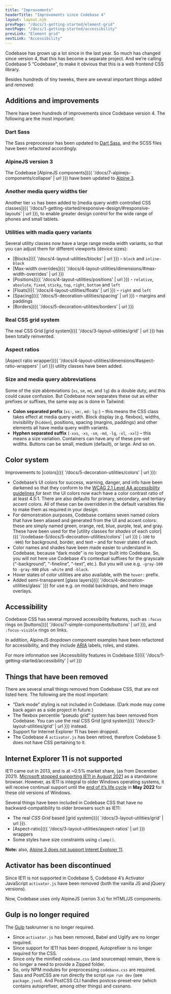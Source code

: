 ```yaml
---
title: "Improvements"
headerTitle: "Improvements since Codebase 4"
layout: layout.njk
prevPage: "/docs/1-getting-started/element-grid"
nextPage: "/docs/1-getting-started/accessibility"
prevLink: "Element grid"
nextLink: "Accessibility"
---
```


Codebase has grown up a lot since in the last year. So much has changed since version 4, that this has become a separate project. And we’re calling Codebase 5 “Codebase”, to make it obvious that this is a web frontend CSS library.

Besides hundreds of tiny tweeks, there are several important things added and removed:

## Additions and improvements

There have been hundreds of improvements since Codebase version 4. The following are the most important:

### Dart Sass

The Sass preprocessor has been updated to [Dart Sass](https://sass-lang.com/dart-sass), and the SCSS files have been refactored accordingly.

### AlpineJS version 3

The Codebase [AlpineJS components]({{ '/docs/7-alpinejs-components/collapse' | url }}) have been updated to [Alpine 3](https://alpinejs.dev/).

### Another media query widths tier

Another tier `xs` has been added to [media query width controlled CSS classes]({{ '/docs/1-getting-started/responsive-design/#responsive-layouts' | url }}), to enable greater design control for the wide range of phones and small tablets.

### Utilities with madia query variants

Several utility classes now have a large range media width variants, so that you can adjust them for different viewports (device sizes):

* [Blocks]({{ '/docs/4-layout-utilities/blocks' | url }}) – `block` and `inline-block`
* [Max-width overrides]({{ '/docs/4-layout-utilities/dimensions/#max-width-overrides' | url }})
* [Positions]({{ '/docs/4-layout-utilities/positions' | url }}) - `relative`, `absolute`, `fixed`, `sticky`, `top`, `right`, `bottom` and `left`
* [Floats]({{ '/docs/4-layout-utilities/floats' | url }}) – `right` and `left`
* [Spacing]({{ '/docs/5-decoration-utilities/spacing' | url }}) – margins and paddings
* [Borders]({{ '/docs/5-decoration-utilities/borders' | url }})

### Real CSS grid system

The real CSS Grid [grid system]({{ '/docs/3-layout-utilities/grid' | url }}) has been totally reinvented.

### Aspect ratios

[Aspect ratio wrapper]({{ '/docs/4-layout-utilities/dimensions/#aspect-ratio-wrappers' | url }}) utility classes have been added.

### Size and media query abbreviations

Some of the size abbreviations (`xs`, `sm`, `md`, and `lg`) do a double duty, and this could cause confusion. But Codebase now separates these out as either prefixes or suffixes, the same way as is done in Tailwind:

* **Colon separated prefix** (`xs:`, `sm:`, `md:` `lg:`) – this means the CSS class takes effect at media query width. Block display (e.g. flexbox), widths, invisibility (`hidden`), positions, spacing (margins, paddings) and other elements all have media query width variants. 
* **Hyphen separated suffix** (`-xxs`, `-xs`, `-sm`, `-md`, `-lg`, `-xl`, `-xxl`) – this means a size variation. Containers can have any of these pre-set widths. Buttons can be small, medium (default), or large. And so on.

## Color system

Improvements to [colors]({{ '/docs/5-decoration-utilities/colors' | url }}):

* Codebase’s UI colors for <label class="label label-success">success</label>, <label class="label label-warning">warning</label>, <label class="label label-danger">danger</label>, and <label class="label label-info">info</label> have been darkened so that they conform to the [WCAG 2.1 Level AA accessibility guidelines](https://www.w3.org/TR/WCAG21/) _for text_: the UI colors now each have a color contrast ratio of at least 4.5:1. There are also  defaults for <label class="label label-primary">primary</label>, <label class="label label-secondary">secondary</label>, and <label class="label label-tertiary">tertiary</label> accent colors. All of these can be overridden in the default variables file to make them as required in your design.
* For demonstration purposes, Codebase contains seven named colors that have been aliased and generated from the UI and accent colors: these are simply named <label class="label t-white bg-green-500">green</label>, <label class="label t-white bg-orange-500">orange</label>, <label class="label t-white bg-red-500">red</label>, <label class="label t-white bg-blue-500">blue</label>, <label class="label t-white bg-purple-500">purple</label>, <label class="label t-white bg-teal-500">teal</label>, and <label class="label t-white bg-gray-500">gray</label>. These have been used for the [utility classes for _shades_ of each color]({{ '/codebase-5/docs/5-decoration-utilities/colors' | url }}) (`-100` to `-900`) for background, border, and text – and for hover states of each.
* Color names and shades have been made easier to understand in Codebase, because “dark mode” is no longer built into Codebase. So, you will not here use Codebase 4’s contextual suffixes for the grayscale (“-background”, “-fineline”, “-text”, etc.). But you will use e.g. `-gray-100` to `-gray-900` plus `-white` and `-black`.
* Hover states of color utilities are also available, with the `hover:` prefix.
* Added semi-transparent [glass layers]({{ '/docs/4-decoration-utilities/glass' }}) for use e.g. on modal backdrops, and hero image overlays.

## Accessibility

Codebase CSS has several mproved accessibility features, such as `:focus` rings on [buttons]({{ '/docs/7-simple-components/buttons' | url }}), and `:focus-visible` rings on links.

In addition, AlpineJS dropdown component examples have been refactored for accessibility, and they include [ARIA](https://www.w3.org/WAI/standards-guidelines/aria/) labels, roles, and states.

For more information see [Accessibility features in Codebase 5]({{ '/docs/1-getting-started/accessibility' | url }})

## Things that have been removed

There are several small things removed from Codebase CSS, that are not listed here. The following are the most important:

* “Dark mode” styling is not included in Codebase. (Dark mode may come back again as a side project in future.)
* The flexbox percentile “pseudo grid” system has been removed from Codebase. You can use the real CSS Grid [grid system]({{ '/docs/3-layout-utilities/grid' | url }}) instead.
* Support for Internet Explorer 11 has been dropped.
* The Codebase 4 `activator.js` has been retired, therefore Codebase 5 does not have CSS pertaining to it.

## Internet Explorer 11 is not supported

IE11 came out in 2013, and is at ~0.5% market share, (as from December 2021). [Microsoft stopped supporting IE11 in August 2021](https://docs.microsoft.com/en-us/lifecycle/announcements/m365-ie11-microsoft-edge-legacy) as a standalone browser. However, as IE11 is integral to older Windows operating systems, it will receive continual support until the [end of it’s life cycle](https://docs.microsoft.com/en-us/lifecycle/faq/internet-explorer-microsoft-edge) in **May 2022** for these old versions of Windows. 

Several things have been included in Codebase CSS that have no backward-compatibility to older browsers such as IE11:

* The real _CSS Grid_ based [grid system]({{ '/docs/3-layout-utilities/grid' | url }}).
* [Aspect-ratio]({{ '/docs/3-layout-utilities/aspect-ratios' | url }}) wrappers
* Some styles have size constraints using `clamp()`.

**Note:** also, [Alpine 3 does not support Interet Explorer 11](https://alpinejs.dev/upgrade-guide#no-ie-11).

## Activator has been discontinued

Since IE11 is not supported in Codebase 5, Codebase 4’s Activator JavaScript `activator.js` have been removed (both the vanilla JS and jQuery versions).

Now, Codebase uses only AlpineJS (verion 3.x) for HTML/JS components.

## Gulp is no longer required

The [Gulp](https://gulpjs.com/) taskrunner is no longer required.

* Since `activator.js` has been removed, Babel and Uglify are no longer required.
* Since support for IE11 has been dropped, Autoprefixer is no longer required for the CSS.
* Since only the minified `codebase.css` (and sourcemap) remain, there is no longer a need to provide a Zipped folder.
* So, only NPM modules for preprocessing `codebase.css` are required. Sass and PostCSS are run directly the script `npm run dev` (see `package.json`). And PostCSS CLI handles postcss-preset-env (which contains autoprefixer, among other things) and cssnano.